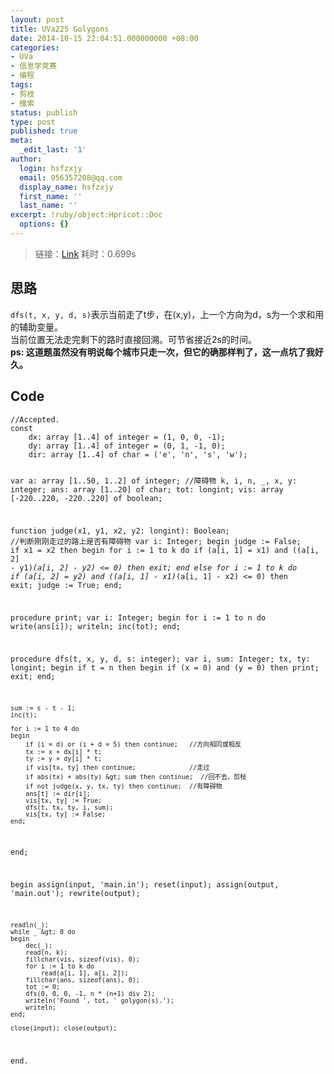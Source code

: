```yaml
---
layout: post
title: UVa225 Golygons
date: 2014-10-15 22:04:51.000000000 +08:00
categories:
- UVa
- 信息学竞赛
- 编程
tags:
- 剪枝
- 搜索
status: publish
type: post
published: true
meta:
  _edit_last: '1'
author:
  login: hsfzxjy
  email: 956357208@qq.com
  display_name: hsfzxjy
  first_name: ''
  last_name: ''
excerpt: !ruby/object:Hpricot::Doc
  options: {}
---
```

<blockquote>
<p>链接：<a href="http://uva.onlinejudge.org/index.php?option=com_onlinejudge&amp;Itemid=8&amp;page=show_problem&amp;category=4&amp;problem=161&amp;mosmsg=Submission%20received%20with%20ID%2014355705">Link</a> 耗时：0.699s</p>
</blockquote>
<h2><strong>思路</strong></h2>
<p><code>dfs(t, x, y, d, s)</code>表示当前走了t步，在(x,y)，上一个方向为d，s为一个求和用的辅助变量。<br />
当前位置无法走完剩下的路时直接回溯。可节省接近2s的时间。<br />
<strong>ps: 这道题虽然没有明说每个城市只走一次，但它的确那样判了，这一点坑了我好久。</strong></p>
<h2><strong>Code</strong></h2>
<pre><code>//Accepted.
const
    dx: array [1..4] of integer = (1, 0, 0, -1);
    dy: array [1..4] of integer = (0, 1, -1, 0);
    dir: array [1..4] of char = ('e', 'n', 's', 'w');

var
    a: array [1..50, 1..2] of integer; //障碍物
    k, i, n, _, x, y: integer;
    ans: array [1..20] of char;
    tot: longint;
    vis: array [-220..220, -220..220] of boolean;

function judge(x1, y1, x2, y2: longint): Boolean; //判断刚刚走过的路上是否有障碍物
var
    i: Integer;
begin
    judge := False;
    if x1 = x2 then
    begin
        for i := 1 to k do 
            if (a[i, 1] = x1) and ((a[i, 2] - y1)*(a[i, 2] - y2) &lt;= 0) then exit;
    end
    else
        for i := 1 to k do
            if (a[i, 2] = y2) and ((a[i, 1] - x1)*(a[i, 1] - x2) &lt;= 0) then exit; 
    judge := True;
end;

procedure print;
var
    i: Integer;
begin
    for i := 1 to n do write(ans[i]);
    writeln;
    inc(tot);
end;

procedure dfs(t, x, y, d, s: integer);
var
    i, sum: Integer;
    tx, ty: longint;
begin
    if t = n then 
    begin
        if (x = 0) and (y = 0) then print;
        exit;
    end;

    sum := s - t - 1;
    inc(t);

    for i := 1 to 4 do
    begin
        if (i = d) or (i + d = 5) then continue;   //方向相同或相反
        tx := x + dx[i] * t;
        ty := y + dy[i] * t;
        if vis[tx, ty] then continue;              //走过 
        if abs(tx) + abs(ty) &gt; sum then continue;  //回不去，剪枝
        if not judge(x, y, tx, ty) then continue;  //有障碍物
        ans[t] := dir[i];
        vis[tx, ty] := True;
        dfs(t, tx, ty, i, sum);
        vis[tx, ty] := False;
    end;
end;

begin
    assign(input, 'main.in'); reset(input);
    assign(output, 'main.out'); rewrite(output);

    readln(_);
    while _ &gt; 0 do 
    begin
        dec(_);
        read(n, k);
        fillchar(vis, sizeof(vis), 0);
        for i := 1 to k do 
            read(a[i, 1], a[i, 2]);
        fillchar(ans, sizeof(ans), 0);
        tot := 0;
        dfs(0, 0, 0, -1, n * (n+1) div 2);
        writeln('Found ', tot, ' golygon(s).');
        writeln;
    end;

    close(input); close(output);
end.
</code></pre>
